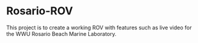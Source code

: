 # Rosario-ROV
This project is to create a working ROV with features such as live video for the WWU Rosario Beach Marine Laboratory.
